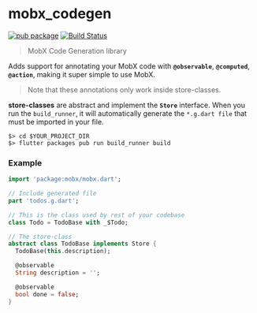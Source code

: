 # mobx_codegen

[![pub package](https://img.shields.io/pub/v/mobx_codegen.svg)](https://pub.dartlang.org/packages/mobx_codegen)
[![Build Status](https://travis-ci.com/mobxjs/mobx.dart.svg?branch=master)](https://travis-ci.com/mobxjs/mobx.dart)

> MobX Code Generation library

Adds support for annotating your MobX code with **`@observable`**, **`@computed`**, **`@action`**, making it
super simple to use MobX. 

> Note that these annotations only work inside store-classes.

**store-classes** are abstract and implement the **`Store`** interface. When you run the `build_runner`, it will automatically generate the `*.g.dart file` that must be imported in your file.

```
$> cd $YOUR_PROJECT_DIR
$> flutter packages pub run build_runner build
```

### Example

```dart
import 'package:mobx/mobx.dart';

// Include generated file
part 'todos.g.dart';

// This is the class used by rest of your codebase
class Todo = TodoBase with _$Todo;

// The store-class
abstract class TodoBase implements Store {
  TodoBase(this.description);

  @observable
  String description = '';

  @observable
  bool done = false;
}
```
